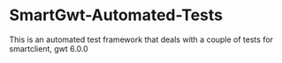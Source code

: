 # SmartGwt-Automated-Tests
This is an automated test framework that deals with a couple of tests for smartclient, gwt 6.0.0
